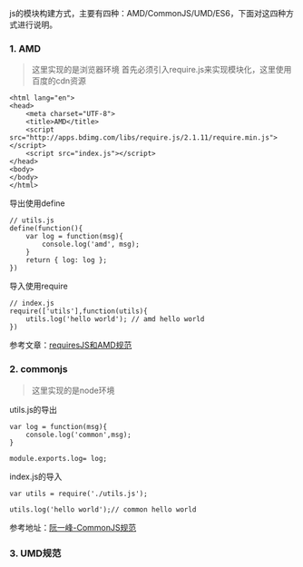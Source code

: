 js的模块构建方式，主要有四种：AMD/CommonJS/UMD/ES6，下面对这四种方式进行说明。
### 1. AMD
> 这里实现的是浏览器环境
首先必须引入require.js来实现模块化，这里使用百度的cdn资源
```
<html lang="en">
<head>
    <meta charset="UTF-8">
    <title>AMD</title>
    <script src="http://apps.bdimg.com/libs/require.js/2.1.11/require.min.js"></script>
    <script src="index.js"></script>
</head>
<body>
</body>
</html>
```
导出使用define
```
// utils.js
define(function(){
    var log = function(msg){
        console.log('amd', msg);
    }
    return { log: log };
})
````
导入使用require
```
// index.js
require(['utils'],function(utils){
    utils.log('hello world'); // amd hello world
})
```
参考文章：[requiresJS和AMD规范](https://github.com/qingfengmy/blogs/blob/master/articles/20171128_requiresJS%E5%92%8CAMD%E8%A7%84%E8%8C%83.markdown)

### 2. commonjs
> 这里实现的是node环境

utils.js的导出
```
var log = function(msg){
    console.log('common',msg);
}

module.exports.log= log;
```
index.js的导入
```
var utils = require('./utils.js');

utils.log('hello world');// common hello world
```
参考地址：[阮一峰-CommonJS规范](http://javascript.ruanyifeng.com/nodejs/module.html)

### 3. UMD规范
